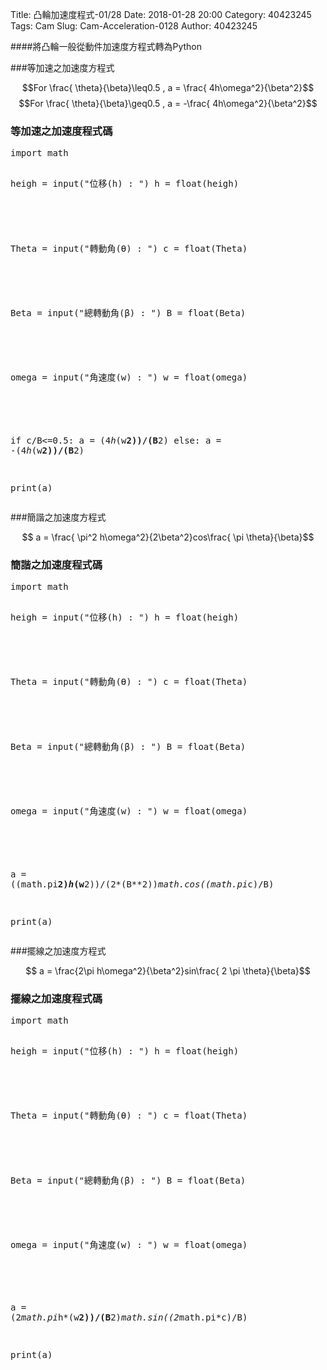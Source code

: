 Title: 凸輪加速度程式-01/28
Date: 2018-01-28 20:00
Category: 40423245
Tags: Cam
Slug: Cam-Acceleration-0128
Author: 40423245

####將凸輪一般從動件加速度方程式轉為Python

<!-- PELICAN_END_SUMMARY -->

###等加速之加速度方程式

$$For \frac{ \theta}{\beta}\leq0.5 , a = \frac{ 4h\omega^2}{\beta^2}$$
$$For \frac{ \theta}{\beta}\geq0.5 , a = -\frac{ 4h\omega^2}{\beta^2}$$


<h3>等加速之加速度程式碼</h3>
<pre class="brush: python">
import math

heigh = input("位移(h) : ")
h = float(heigh)
#####
Theta = input("轉動角(Ѳ) : ") 
c = float(Theta)
#####
Beta = input("總轉動角(β) : ")
B = float(Beta)
#####
omega = input("角速度(w) : ")
w = float(omega)
#####

if c/B<=0.5:
    a = (4*h*(w**2))/(B**2)
else:
    a = -(4*h*(w**2))/(B**2)
    
print(a)
</pre>

###簡諧之加速度方程式

$$ a = \frac{ \pi^2 h\omega^2}{2\beta^2}cos\frac{ \pi \theta}{\beta}$$

<h3>簡諧之加速度程式碼</h3>
<pre class="brush: python">
import math

heigh = input("位移(h) : ")
h = float(heigh)
#####
Theta = input("轉動角(Ѳ) : ") 
c = float(Theta)
#####
Beta = input("總轉動角(β) : ")
B = float(Beta)
#####
omega = input("角速度(w) : ")
w = float(omega)
#####

a = ((math.pi**2)*h*(w**2))/(2*(B**2))*math.cos((math.pi*c)/B)

print(a)
</pre>

###擺線之加速度方程式

$$ a = \frac{2\pi h\omega^2}{\beta^2}sin\frac{ 2 \pi \theta}{\beta}$$

<h3>擺線之加速度程式碼</h3>
<pre class="brush: python">
import math

heigh = input("位移(h) : ")
h = float(heigh)
#####
Theta = input("轉動角(Ѳ) : ") 
c = float(Theta)
#####
Beta = input("總轉動角(β) : ")
B = float(Beta)
#####
omega = input("角速度(w) : ")
w = float(omega)
#####

a = (2*math.pi*h*(w**2))/(B**2)*math.sin((2*math.pi*c)/B)
    
print(a)
</pre>